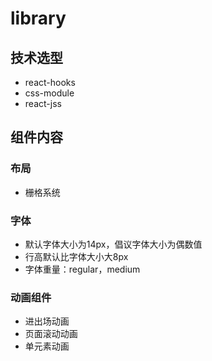 # library

## 技术选型

- react-hooks
- css-module
- react-jss

## 组件内容

### 布局

- 栅格系统

### 字体

- 默认字体大小为14px，倡议字体大小为偶数值
- 行高默认比字体大小大8px
- 字体重量：regular，medium

### 动画组件

- 进出场动画
- 页面滚动动画
- 单元素动画
